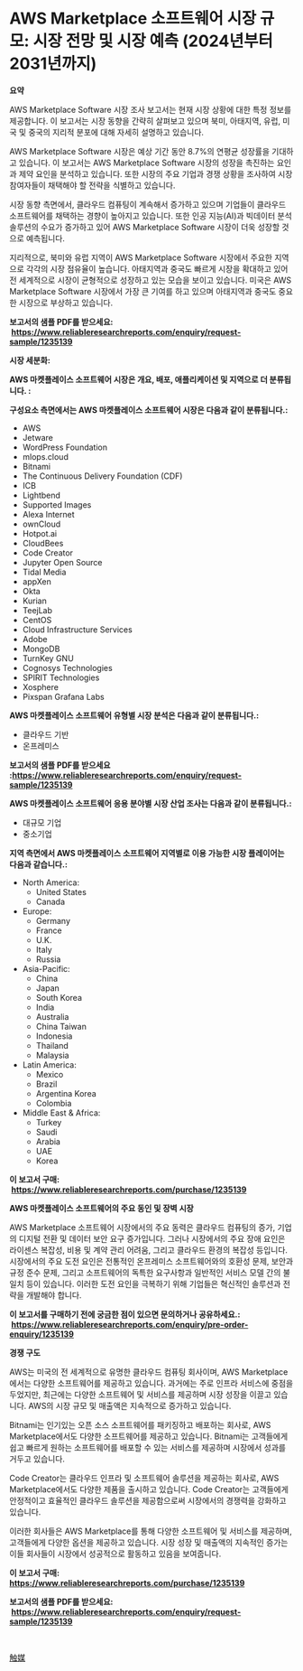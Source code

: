 <p><h1>AWS Marketplace 소프트웨어 시장 규모: 시장 전망 및 시장 예측 (2024년부터 2031년까지)</h1></p><p><strong>요약</strong></p>
<p><p>AWS Marketplace Software 시장 조사 보고서는 현재 시장 상황에 대한 특정 정보를 제공합니다. 이 보고서는 시장 동향을 간략히 살펴보고 있으며 북미, 아태지역, 유럽, 미국 및 중국의 지리적 분포에 대해 자세히 설명하고 있습니다.</p><p>AWS Marketplace Software 시장은 예상 기간 동안 8.7%의 연평균 성장률을 기대하고 있습니다. 이 보고서는 AWS Marketplace Software 시장의 성장을 촉진하는 요인과 제약 요인을 분석하고 있습니다. 또한 시장의 주요 기업과 경쟁 상황을 조사하여 시장 참여자들이 채택해야 할 전략을 식별하고 있습니다.</p><p>시장 동향 측면에서, 클라우드 컴퓨팅이 계속해서 증가하고 있으며 기업들이 클라우드 소프트웨어를 채택하는 경향이 높아지고 있습니다. 또한 인공 지능(AI)과 빅데이터 분석 솔루션의 수요가 증가하고 있어 AWS Marketplace Software 시장이 더욱 성장할 것으로 예측됩니다.</p><p>지리적으로, 북미와 유럽 지역이 AWS Marketplace Software 시장에서 주요한 지역으로 각각의 시장 점유율이 높습니다. 아태지역과 중국도 빠르게 시장을 확대하고 있어 전 세계적으로 시장이 균형적으로 성장하고 있는 모습을 보이고 있습니다. 미국은 AWS Marketplace Software 시장에서 가장 큰 기여를 하고 있으며 아태지역과 중국도 중요한 시장으로 부상하고 있습니다.</p></p>
<p><strong>보고서의 샘플 PDF를 받으세요: &nbsp;<a href="https://www.reliableresearchreports.com/enquiry/request-sample/1235139">https://www.reliableresearchreports.com/enquiry/request-sample/1235139</a></strong></p>
<p><strong>시장 세분화:</strong></p>
<p><strong> AWS 마켓플레이스 소프트웨어 시장은 개요, 배포, 애플리케이션 및 지역으로 더 분류됩니다. :</strong></p>
<p><strong>구성요소 측면에서는 AWS 마켓플레이스 소프트웨어 시장은 다음과 같이 분류됩니다.:</strong></p>
<p><ul><li>AWS</li><li>Jetware</li><li>WordPress Foundation</li><li>mlops.cloud</li><li>Bitnami</li><li>The Continuous Delivery Foundation (CDF)</li><li>ICB</li><li>Lightbend</li><li>Supported Images</li><li>Alexa Internet</li><li>ownCloud</li><li>Hotpot.ai</li><li>CloudBees</li><li>Code Creator</li><li>Jupyter Open Source</li><li>Tidal Media</li><li>appXen</li><li>Okta</li><li>Kurian</li><li>TeejLab</li><li>CentOS</li><li>Cloud Infrastructure Services</li><li>Adobe</li><li>MongoDB</li><li>TurnKey GNU</li><li>Cognosys Technologies</li><li>SPIRIT Technologies</li><li>Xosphere</li><li>Pixspan
    Grafana Labs</li></ul></p>
<p><strong> AWS 마켓플레이스 소프트웨어 유형별 시장 분석은 다음과 같이 분류됩니다.:</strong></p>
<p><ul><li>클라우드 기반</li><li>온프레미스</li></ul></p>
<p><strong>보고서의 샘플 PDF를 받으세요 :<a href="https://www.reliableresearchreports.com/enquiry/request-sample/1235139">https://www.reliableresearchreports.com/enquiry/request-sample/1235139</a></strong></p>
<p><strong> AWS 마켓플레이스 소프트웨어 응용 분야별 시장 산업 조사는 다음과 같이 분류됩니다.:</strong></p>
<p><ul><li>대규모 기업</li><li>중소기업</li></ul></p>
<p><strong>지역 측면에서 AWS 마켓플레이스 소프트웨어 지역별로 이용 가능한 시장 플레이어는 다음과 같습니다.:</strong></p>
<p><ul>
    <li>
        North America:
        <ul>
            <li>United States</li>
            <li>Canada</li>
        </ul>
    </li>
    <li>
        Europe:
        <ul>
            <li>Germany</li>
            <li>France</li>
            <li>U.K.</li>
            <li>Italy</li>
            <li>Russia</li>
        </ul>
    </li>
    <li>
        Asia-Pacific:
        <ul>
            <li>China</li>
            <li>Japan</li>
            <li>South Korea</li>
            <li>India</li>
            <li>Australia</li>
            <li>China Taiwan</li>
            <li>Indonesia</li>
            <li>Thailand</li>
            <li>Malaysia</li>
        </ul>
    </li>
    <li>
        Latin America:
        <ul>
            <li>Mexico</li>
            <li>Brazil</li>
            <li>Argentina Korea</li>
            <li>Colombia</li>
        </ul>
    </li>
    <li>
        Middle East & Africa:
        <ul>
            <li>Turkey</li>
            <li>Saudi</li>
            <li>Arabia</li>
            <li>UAE</li>
            <li>Korea</li>
        </ul>
    </li>
    </ul></p>
<p><strong>이 보고서 구매: &nbsp;<a href="https://www.reliableresearchreports.com/purchase/1235139">https://www.reliableresearchreports.com/purchase/1235139</a></strong></p>
<p><strong>AWS 마켓플레이스 소프트웨어의 주요 동인 및 장벽 시장</strong></p>
<p><p>AWS Marketplace 소프트웨어 시장에서의 주요 동력은 클라우드 컴퓨팅의 증가, 기업의 디지털 전환 및 데이터 보안 요구 증가입니다. 그러나 시장에서의 주요 장애 요인은 라이센스 복잡성, 비용 및 계약 관리 어려움, 그리고 클라우드 환경의 복잡성 등입니다. 시장에서의 주요 도전 요인은 전통적인 온프레미스 소프트웨어와의 호환성 문제, 보안과 규정 준수 문제, 그리고 소프트웨어의 독특한 요구사항과 일반적인 서비스 모델 간의 불일치 등이 있습니다. 이러한 도전 요인을 극복하기 위해 기업들은 혁신적인 솔루션과 전략을 개발해야 합니다.</p></p>
<p><strong>이 보고서를 구매하기 전에 궁금한 점이 있으면 문의하거나 공유하세요.: &nbsp;<a href="https://www.reliableresearchreports.com/enquiry/pre-order-enquiry/1235139">https://www.reliableresearchreports.com/enquiry/pre-order-enquiry/1235139</a></strong></p>
<p><strong>경쟁 구도</strong></p>
<p><p>AWS는 미국의 전 세계적으로 유명한 클라우드 컴퓨팅 회사이며, AWS Marketplace에서는 다양한 소프트웨어를 제공하고 있습니다. 과거에는 주로 인프라 서비스에 중점을 두었지만, 최근에는 다양한 소프트웨어 및 서비스를 제공하며 시장 성장을 이끌고 있습니다. AWS의 시장 규모 및 매출액은 지속적으로 증가하고 있습니다.</p><p>Bitnami는 인기있는 오픈 소스 소프트웨어를 패키징하고 배포하는 회사로, AWS Marketplace에서도 다양한 소프트웨어를 제공하고 있습니다. Bitnami는 고객들에게 쉽고 빠르게 원하는 소프트웨어를 배포할 수 있는 서비스를 제공하며 시장에서 성과를 거두고 있습니다.</p><p>Code Creator는 클라우드 인프라 및 소프트웨어 솔루션을 제공하는 회사로, AWS Marketplace에서도 다양한 제품을 출시하고 있습니다. Code Creator는 고객들에게 안정적이고 효율적인 클라우드 솔루션을 제공함으로써 시장에서의 경쟁력을 강화하고 있습니다.</p><p>이러한 회사들은 AWS Marketplace를 통해 다양한 소프트웨어 및 서비스를 제공하며, 고객들에게 다양한 옵션을 제공하고 있습니다. 시장 성장 및 매출액의 지속적인 증가는 이들 회사들이 시장에서 성공적으로 활동하고 있음을 보여줍니다.</p></p>
<p><strong>이 보고서 구매: &nbsp; <a href="https://www.reliableresearchreports.com/purchase/1235139">https://www.reliableresearchreports.com/purchase/1235139</a></strong></p>
<p><strong>보고서의 샘플 PDF를 받으세요: &nbsp;<a href="https://www.reliableresearchreports.com/enquiry/request-sample/1235139">https://www.reliableresearchreports.com/enquiry/request-sample/1235139</a></strong><strong></strong></p>
<p>&nbsp;</p>
<p><p><a href="https://github.com/Sophiaard2003/Market-Research-Report-List-1/blob/main/610341612910.md">触媒</a></p></p>